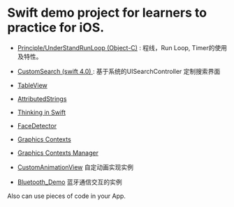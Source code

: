 # Swift demo project for learners to practice for iOS. 

* [Principle/UnderStandRunLoop (Object-C)](https://github.com/stoull/CodeFragment/tree/master/Principle/UnderStandRunLoop) : 程线，Run Loop, Timer的使用及特性。

* [CustomSearch (swift 4.0) ](https://github.com/stoull/CodeFragment/tree/master/CustomSearch) : 基于系统的UISearchController 定制搜索界面

* [TableView](https://github.com/stoull/Swift-Demo-Project/tree/master/TableView "TableView")

* [AttributedStrings](https://github.com/stoull/Swift-Demo-Project/tree/master/AttributedStrings "AttributedStrings")

* [Thinking in Swift](https://github.com/stoull/Swift-Demo-Project/tree/master/Thinking%20in%20Swift "Thinking in Swift")

* [FaceDetector](https://github.com/stoull/Swift-Demo-Project/tree/master/FaceDetector "FaceDetector")

* [Graphics Contexts](https://github.com/stoull/Swift-Demo-Project/tree/master/Graphics%20Contexts "Graphics Contexts")

* [Graphics Contexts Manager](https://github.com/stoull/Swift-Demo-Project/tree/master/Graphics%20Contexts%20Manager "Graphics Contexts Manager")

* [CustomAnimationView](https://github.com/stoull/Swift-Demo-Project/tree/master/CustomAnimationView) 自定动画实现实例

* [Bluetooth_Demo](https://github.com/stoull/Swift-Demo-Project/tree/master/CustomAnimationView) 蓝牙通信交互的实例


Also can use pieces of code in your App.
